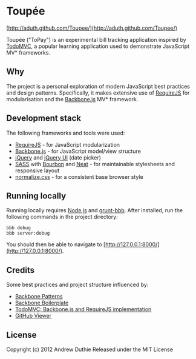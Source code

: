 # Toupée

[http://aduth.github.com/Toupee/](http://aduth.github.com/Toupee/)

Toupée ("ToPay") is an experimental bill tracking application inspired by [TodoMVC](http://addyosmani.github.com/todomvc/), a popular learning application used to demonstrate JavaScript MV* frameworks.

## Why

The project is a personal exploration of modern JavaScript best practices and design patterns. Specifically, it makes extensive use of [RequireJS](http://requirejs.org/) for modularisation and the [Backbone.js](http://backbonejs.org/) MV* framework.

## Development stack

The following frameworks and tools were used:

* [RequireJS](http://requirejs.org/) - for JavaScript modularization
* [Backbone.js](http://backbonejs.org/) - for JavaScript model/view structure
* [jQuery](http://jquery.com) and [jQuery UI](http://jqueryui.com) (date picker)
* [SASS](http://sass-lang.com/) with [Bourbon](http://bourbon.io/) and [Neat](http://neat.bourbon.io/) - for maintainable stylesheets and responsive layout
* [normalize.css](http://necolas.github.com/normalize.css/) - for a consistent base browser style

## Running locally

Running locally requires [Node.js](http://nodejs.org) and
[grunt-bbb](http://github.com/backbone-boilerplate/grunt-bbb). After installed, run the following commands in the project directory:

    bbb debug
    bbb server:debug

You should then be able to navigate to [http://127.0.0.1:8000/](http://127.0.0.1:8000/).

## Credits

Some best practices and project structure influenced by:

* [Backbone Patterns](http://ricostacruz.com/backbone-patterns/)
* [Backbone Boilerplate](https://github.com/tbranyen/backbone-boilerplate)
* [TodoMVC: Backbone.js and RequireJS implementation](https://github.com/addyosmani/todomvc/tree/gh-pages/dependency-examples/backbone_require)
* [GitHub Viewer](https://github.com/tbranyen/github-viewer)

## License

Copyright (c) 2012 Andrew Duthie
Released under the MIT License